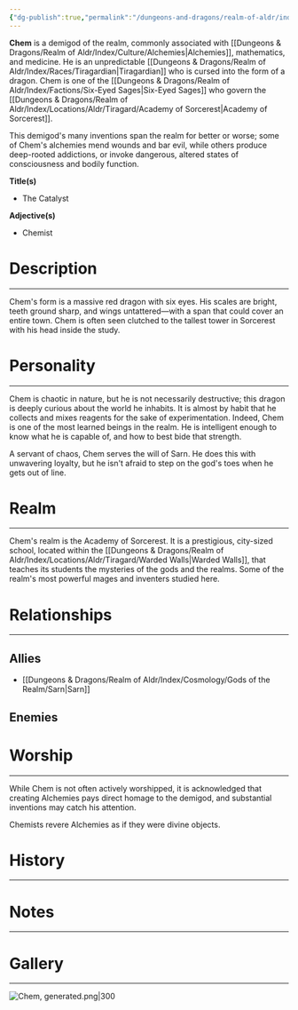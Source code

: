 ```yaml
---
{"dg-publish":true,"permalink":"/dungeons-and-dragons/realm-of-aldr/index/cosmology/demigods/chem/"}
---
```


**Chem** is a demigod of the realm, commonly associated with [[Dungeons & Dragons/Realm of Aldr/Index/Culture/Alchemies\|Alchemies]], mathematics, and medicine. He is an unpredictable [[Dungeons & Dragons/Realm of Aldr/Index/Races/Tiragardian\|Tiragardian]] who is cursed into the form of a dragon. Chem is one of the [[Dungeons & Dragons/Realm of Aldr/Index/Factions/Six-Eyed Sages\|Six-Eyed Sages]] who govern the [[Dungeons & Dragons/Realm of Aldr/Index/Locations/Aldr/Tiragard/Academy of Sorcerest\|Academy of Sorcerest]].

This demigod's many inventions span the realm for better or worse; some of Chem's alchemies mend wounds and bar evil, while others produce deep-rooted addictions, or invoke dangerous, altered states of consciousness and bodily function.

**Title(s)**
- The Catalyst

**Adjective(s)**
- Chemist
# Description
---
Chem's form is a massive red dragon with six eyes. His scales are bright, teeth ground sharp, and wings untattered—with a span that could cover an entire town. Chem is often seen clutched to the tallest tower in Sorcerest with his head inside the study.
# Personality
---
Chem is chaotic in nature, but he is not necessarily destructive; this dragon is deeply curious about the world he inhabits. It is almost by habit that he collects and mixes reagents for the sake of experimentation. Indeed, Chem is one of the most learned beings in the realm. He is intelligent enough to know what he is capable of, and how to best bide that strength.

A servant of chaos, Chem serves the will of Sarn. He does this with unwavering loyalty, but he isn't afraid to step on the god's toes when he gets out of line.
# Realm
---
Chem's realm is the Academy of Sorcerest. It is a prestigious, city-sized school, located within the [[Dungeons & Dragons/Realm of Aldr/Index/Locations/Aldr/Tiragard/Warded Walls\|Warded Walls]], that teaches its students the mysteries of the gods and the realms. Some of the realm's most powerful mages and inventers studied here.
# Relationships
---
## Allies
- [[Dungeons & Dragons/Realm of Aldr/Index/Cosmology/Gods of the Realm/Sarn\|Sarn]]
## Enemies
# Worship
---
While Chem is not often actively worshipped, it is acknowledged that creating Alchemies pays direct homage to the demigod, and substantial inventions may catch his attention. 

Chemists revere Alchemies as if they were divine objects.
# History
---
# Notes
---
# Gallery
---
![Chem, generated.png|300](/img/user/Attachments/Dungeons%20&%20Dragons%20Attachments/Chem,%20generated.png)